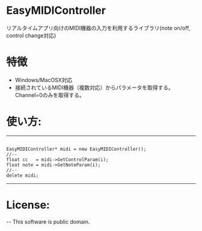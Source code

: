 EasyMIDIController
==================

リアルタイムアプリ向けのMIDI機器の入力を利用するライブラリ(note on/off, control change対応) 

# 特徴

- Windows/MacOSX対応
- 接続されているMIDI機器（複数対応）からパラメータを取得する。
Channel=0のみを取得する。


# 使い方:
- - -
<pre><code>
EasyMIDIController* midi = new EasyMIDIController();
//--
float cc   = midi->GetControlParam(i);
float note = midi->GetNoteParam(i);
//--
delete midi;
</code></pre>
- - -   

# License:
-- This software is public domain.

 